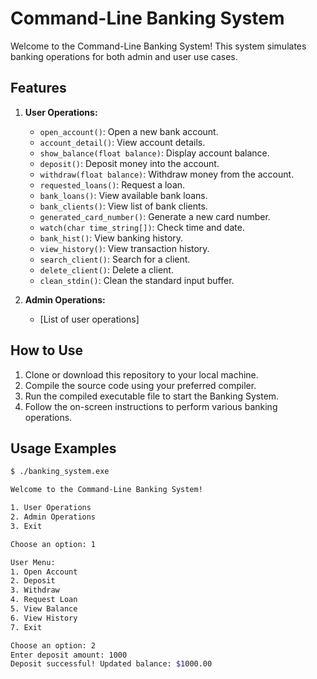 # Command-Line Banking System

Welcome to the Command-Line Banking System! This system simulates banking operations for both admin and user use cases.

## Features
1. **User Operations:**
   - `open_account()`: Open a new bank account.
   - `account_detail()`: View account details.
   - `show_balance(float balance)`: Display account balance.
   - `deposit()`: Deposit money into the account.
   - `withdraw(float balance)`: Withdraw money from the account.
   - `requested_loans()`: Request a loan.
   - `bank_loans()`: View available bank loans.
   - `bank_clients()`: View list of bank clients.
   - `generated_card_number()`: Generate a new card number.
   - `watch(char time_string[])`: Check time and date.
   - `bank_hist()`: View banking history.
   - `view_history()`: View transaction history.
   - `search_client()`: Search for a client.
   - `delete_client()`: Delete a client.
   - `clean_stdin()`: Clean the standard input buffer.

2. **Admin Operations:**
   - [List of user operations]

## How to Use
1. Clone or download this repository to your local machine.
2. Compile the source code using your preferred compiler.
3. Run the compiled executable file to start the Banking System.
4. Follow the on-screen instructions to perform various banking operations.

## Usage Examples
```bash
$ ./banking_system.exe

Welcome to the Command-Line Banking System!

1. User Operations
2. Admin Operations
3. Exit

Choose an option: 1

User Menu:
1. Open Account
2. Deposit
3. Withdraw
4. Request Loan
5. View Balance
6. View History
7. Exit

Choose an option: 2
Enter deposit amount: 1000
Deposit successful! Updated balance: $1000.00

